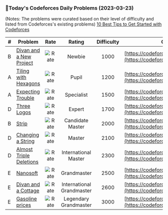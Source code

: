 ### 🌟Today's Codeforces Daily Problems (2023-03-23)
(Notes: The problems were curated based on their level of difficulty and listed from Codeforces's existing problems)
[10 Best Tips to Get Started with Codeforces](https://github.com/ika9810/Codeforces-Daily-Problems/blob/main/10%20Best%20Tips%20to%20Get%20Started%20with%20Codeforces.md)

| # | Problem | Rate| Rating | Difficulty | Contest |
|---| ----- | :--------: | :----------: | :----------: | ---------- |
|B|[Divan and a New Project ](https://codeforces.com/contest/1614/problem/B)|![Rate](https://img.shields.io/badge/Newbie-1000-lightgrey)|Newbie|1000|[https://codeforces.com/contest/1614](https://codeforces.com/contest/1614)|
|A|[Tiling with Hexagons](https://codeforces.com/contest/216/problem/A)|![Rate](https://img.shields.io/badge/Pupil-1200-brightgreen)|Pupil|1200|[https://codeforces.com/contest/216](https://codeforces.com/contest/216)|
|A|[Expecting Trouble](https://codeforces.com/contest/345/problem/A)|![Rate](https://img.shields.io/badge/Specialist-1500-9cf)|Specialist|1500|[https://codeforces.com/contest/345](https://codeforces.com/contest/345)|
|D|[Three Logos](https://codeforces.com/contest/581/problem/D)|![Rate](https://img.shields.io/badge/Expert-1700-blue)|Expert|1700|[https://codeforces.com/contest/581](https://codeforces.com/contest/581)|
|B|[Strip](https://codeforces.com/contest/487/problem/B)|![Rate](https://img.shields.io/badge/Candidate%20Master-2000-blueviolet)|Candidate Master|2000|[https://codeforces.com/contest/487](https://codeforces.com/contest/487)|
|D|[Changing a String](https://codeforces.com/contest/56/problem/D)|![Rate](https://img.shields.io/badge/Master-2100-orange)|Master|2100|[https://codeforces.com/contest/56](https://codeforces.com/contest/56)|
|D|[Almost Triple Deletions](https://codeforces.com/contest/1699/problem/D)|![Rate](https://img.shields.io/badge/International%20Master-2300-orange)|International Master|2300|[https://codeforces.com/contest/1699](https://codeforces.com/contest/1699)|
|E|[Nanosoft](https://codeforces.com/contest/1301/problem/E)|![Rate](https://img.shields.io/badge/Grandmaster-2500-red)|Grandmaster|2500|[https://codeforces.com/contest/1301](https://codeforces.com/contest/1301)|
|E|[Divan and a Cottage](https://codeforces.com/contest/1614/problem/E)|![Rate](https://img.shields.io/badge/International%20Grandmaster-2600-red)|International Grandmaster|2600|[https://codeforces.com/contest/1614](https://codeforces.com/contest/1614)|
|E|[Gasoline prices](https://codeforces.com/contest/1801/problem/E)|![Rate](https://img.shields.io/badge/Legendary%20Grandmaster-3000-red)|Legendary Grandmaster|3000|[https://codeforces.com/contest/1801](https://codeforces.com/contest/1801)|
